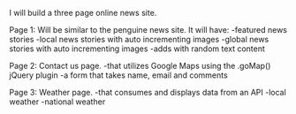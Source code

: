 I will build a three page online news site.

Page 1: Will be similar to the penguine news site.
        It will have:
        -featured news stories
        -local news stories with auto incrementing images
        -global news stories with auto incrementing images
        -adds with random text content
        
Page 2: Contact us page.
        -that utilizes Google Maps using the .goMap() jQuery plugin
        -a form that takes name, email and comments  
        
Page 3: Weather page.
        -that consumes and displays data from an API
        -local weather
        -national weather
